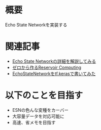 # 概要
Echo State Networkを実装する
# 関連記事
- [Echo State Networkの詳細を解説してみる](https://qiita.com/donaldchi/items/c65b978de384821f2942)
- [ゼロから作るReservoir Computing](https://qiita.com/pokotsun/items/dd8eb48fadeee052110b)
- [EchoStateNetworkをtf.kerasで書いてみた](https://qiita.com/k-kotera/items/f87ae8d04ad3962454d2)

# 以下のことを目指す
- ESNの色んな変種をカーバー
- 大容量データを対応可能に
- 高速、省メモを目指す
